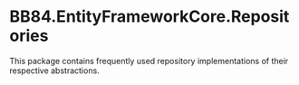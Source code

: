 # BB84.EntityFrameworkCore.Repositories

This package contains frequently used repository implementations of their respective abstractions.